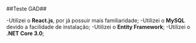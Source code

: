 ﻿##Teste GAD##

-Utilizei o **React.js**, por já possuir mais familiaridade;
-Utilizei o **MySQL** devido a facilidade de instalação;
-Utilizei o **Entity Framework**;
-Utilizei o **.NET Core 3.0**;
